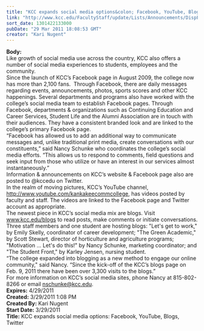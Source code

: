 ```yaml
---
title: "KCC expands social media options&colon; Facebook, YouTube, Blogs, Twitter"
link: "http://www.kcc.edu/FacultyStaff/update/Lists/Announcements/DispForm.aspx?ID=192"
sort_date: 1301422133000
pubDate: "29 Mar 2011 18:08:53 GMT"
creator: "Kari Nugent"
---
```


<div><b>Body:</b> <div class=ExternalClass35F320039C5946689533A2ABC68CC2B0>
<div>Like growth of social media use across the country, KCC also offers a number of social media experiences to students, employees and the community. </div>
<div>Since the launch of KCC’s Facebook page in August 2009, the college now has more than 2,100 fans.  Through Facebook, there are daily messages regarding events, announcements, photos, sports scores and other KCC happenings. Several departments and programs also have worked with the college’s social media team to establish Facebook pages. Through Facebook, departments &amp; organizations such as Continuing Education and Career Services, Student Life and the Alumni Association are in touch with their audiences. They have a consistent branded look and are linked to the college’s primary Facebook page.</div>
<div>“Facebook has allowed us to add an additional way to communicate messages and, unlike traditional print media, create conversations with our constituents,” said Nancy Schunke who coordinates the college’s social media efforts. “This allows us to respond to comments, field questions and seek input from those who utilize or have an interest in our services almost instantaneously.” </div>
<div>Information &amp; announcements on KCC’s website &amp; Facebook page also are posted to @kccedu on Twitter. </div>
<div>In the realm of moving pictures, KCC’s YouTube channel, <a href="http://www.youtube.com/kankakeecommcollege">http://www.youtube.com/kankakeecommcollege</a>, has videos posted by faculty and staff. The videos are linked to the Facebook page and Twitter account as appropriate.</div>
<div>The newest piece in KCC’s social media mix are blogs. Visit <a href="/blogs">www.kcc.edu/blogs</a> to read posts, make comments or initiate conversations. Three staff members and one student are hosting blogs: &quot;Let's get to work,&quot; by Emily Skelly, coordinator of career development; &quot;The Green Academic,&quot; by Scott Stewart, director of horticulture and agriculture programs; &quot;Motivation ... Let's do this!&quot; by Nancy Schunke, marketing coordinator; and &quot;The Student Front,&quot; by Karley Jensen, nursing student. </div>
<div>“The college expanded into blogging as a new method to engage our online community,&quot; said Nancy. “Since the kick-off of the KCC’s blogs page on Feb. 9, 2011 there have been over 3,300 visits to the blogs.”</div>
<div>For more information on KCC’s social media sites, phone Nancy at 815-802-8266 or email <a href="mailto:nschunke@kcc.edu">nschunke@kcc.edu</a>.</div></div></div>
<div><b>Expires:</b> 4/29/2011</div>
<div><b>Created:</b> 3/29/2011 1:08 PM</div>
<div><b>Created By:</b> Kari Nugent</div>
<div><b>Start Date:</b> 3/29/2011</div>
<div><b>Title:</b> KCC expands social media options: Facebook, YouTube, Blogs, Twitter</div>
